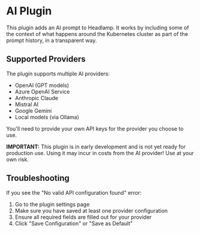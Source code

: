 # AI Plugin

This plugin adds an AI prompt to Headlamp. It works by including some of the context of what happens around the
Kubernetes cluster as part of the prompt history, in a transparent way.

## Supported Providers

The plugin supports multiple AI providers:

- OpenAI (GPT models)
- Azure OpenAI Service
- Anthropic Claude
- Mistral AI
- Google Gemini
- Local models (via Ollama)

You'll need to provide your own API keys for the provider you choose to use.

**IMPORTANT:** This plugin is in early development and is not yet ready for production use. Using it may incur
in costs from the AI provider! Use at your own risk.

## Troubleshooting

If you see the "No valid API configuration found" error:

1. Go to the plugin settings page
2. Make sure you have saved at least one provider configuration
3. Ensure all required fields are filled out for your provider
4. Click "Save Configuration" or "Save as Default"
